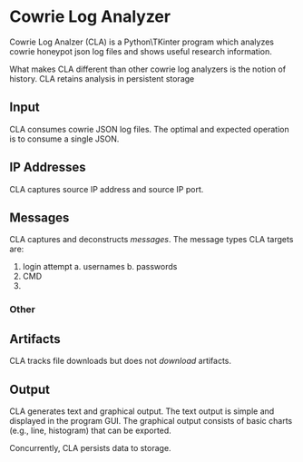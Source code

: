 # Cowrie Log Analyzer
Cowrie Log Analzer (CLA) is a Python\TKinter program which analyzes cowrie honeypot json log files and shows useful research information.

What makes CLA different than other cowrie log analyzers is the notion of history. CLA retains analysis in persistent storage

## Input
CLA consumes cowrie JSON log files. The optimal and expected operation is to consume a single JSON.

## IP Addresses
CLA captures source IP address and source IP port.   

## Messages
CLA captures and deconstructs *messages*. The message types CLA targets are:
   1. login attempt
      a. usernames
      b. passwords
   2. CMD
   3.

### Other

## Artifacts
CLA tracks file downloads but does not *download* artifacts.

## Output
CLA generates text and graphical output. The text output is simple and displayed in the program GUI. The graphical output consists of basic charts (e.g., line, histogram) that can be exported.

Concurrently, CLA persists data to storage.
